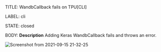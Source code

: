 TITLE:
WandbCallback fails on TPU[CLI] 

LABEL:
cli

STATE:
closed

BODY:
**Description**
Adding Keras WandbCallback fails and throws an error.

![Screenshot from 2021-09-15 21-32-25](https://user-images.githubusercontent.com/30959215/133473247-265d5805-22d0-4933-81e8-35f4c1f2382a.png)


